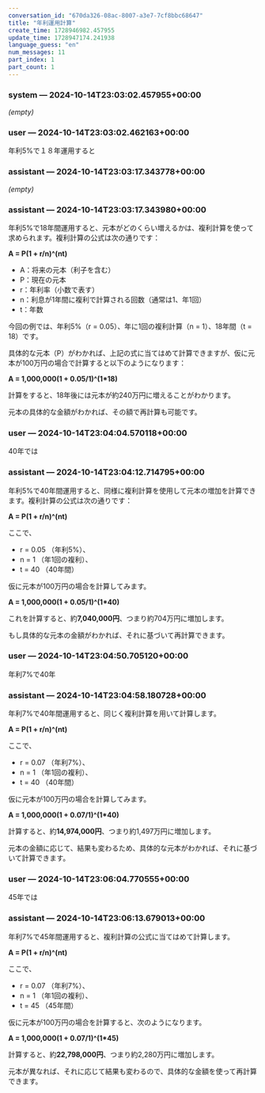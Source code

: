 ```yaml
---
conversation_id: "670da326-08ac-8007-a3e7-7cf8bbc68647"
title: "年利運用計算"
create_time: 1728946982.457955
update_time: 1728947174.241938
language_guess: "en"
num_messages: 11
part_index: 1
part_count: 1
---
```


### system — 2024-10-14T23:03:02.457955+00:00

_(empty)_

### user — 2024-10-14T23:03:02.462163+00:00

年利5%で１８年運用すると

### assistant — 2024-10-14T23:03:17.343778+00:00

_(empty)_

### assistant — 2024-10-14T23:03:17.343980+00:00

年利5%で18年間運用すると、元本がどのくらい増えるかは、複利計算を使って求められます。複利計算の公式は次の通りです：

**A = P(1 + r/n)^(nt)**

- A：将来の元本（利子を含む）
- P：現在の元本
- r：年利率（小数で表す）
- n：利息が1年間に複利で計算される回数（通常は1、年1回）
- t：年数

今回の例では、年利5%（r = 0.05）、年に1回の複利計算（n = 1）、18年間（t = 18）です。

具体的な元本（P）がわかれば、上記の式に当てはめて計算できますが、仮に元本が100万円の場合で計算すると以下のようになります：

**A = 1,000,000(1 + 0.05/1)^(1*18)**

計算をすると、18年後には元本が約240万円に増えることがわかります。

元本の具体的な金額がわかれば、その額で再計算も可能です。

### user — 2024-10-14T23:04:04.570118+00:00

40年では

### assistant — 2024-10-14T23:04:12.714795+00:00

年利5%で40年間運用すると、同様に複利計算を使用して元本の増加を計算できます。複利計算の公式は次の通りです：

**A = P(1 + r/n)^(nt)**

ここで、  
- r = 0.05 （年利5%）、  
- n = 1 （年1回の複利）、  
- t = 40 （40年間）

仮に元本が100万円の場合を計算してみます。

**A = 1,000,000(1 + 0.05/1)^(1*40)**

これを計算すると、約**7,040,000円**、つまり約704万円に増加します。

もし具体的な元本の金額がわかれば、それに基づいて再計算できます。

### user — 2024-10-14T23:04:50.705120+00:00

年利7%で40年

### assistant — 2024-10-14T23:04:58.180728+00:00

年利7%で40年間運用すると、同じく複利計算を用いて計算します。

**A = P(1 + r/n)^(nt)**

ここで、  
- r = 0.07 （年利7%）、  
- n = 1 （年1回の複利）、  
- t = 40 （40年間）

仮に元本が100万円の場合を計算してみます。

**A = 1,000,000(1 + 0.07/1)^(1*40)**

計算すると、約**14,974,000円**、つまり約1,497万円に増加します。

元本の金額に応じて、結果も変わるため、具体的な元本がわかれば、それに基づいて計算できます。

### user — 2024-10-14T23:06:04.770555+00:00

45年では

### assistant — 2024-10-14T23:06:13.679013+00:00

年利7%で45年間運用すると、複利計算の公式に当てはめて計算します。

**A = P(1 + r/n)^(nt)**

ここで、  
- r = 0.07 （年利7%）、  
- n = 1 （年1回の複利）、  
- t = 45 （45年間）

仮に元本が100万円の場合を計算すると、次のようになります。

**A = 1,000,000(1 + 0.07/1)^(1*45)**

計算すると、約**22,798,000円**、つまり約2,280万円に増加します。

元本が異なれば、それに応じて結果も変わるので、具体的な金額を使って再計算できます。
